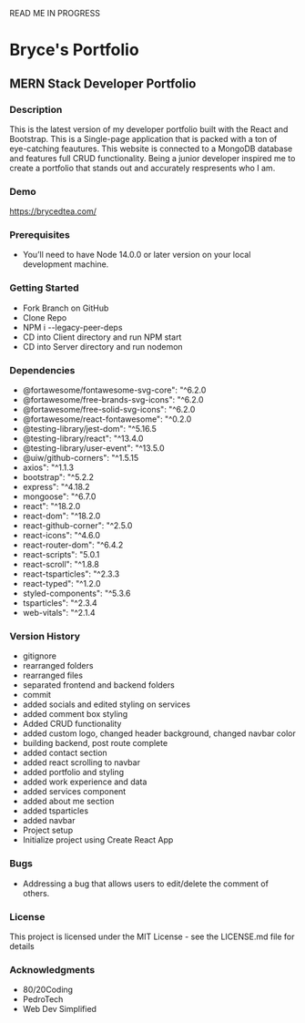 READ ME IN PROGRESS

# Bryce's Portfolio

## MERN Stack Developer Portfolio

### Description
This is the latest version of my developer portfolio built with the React and Bootstrap. This is a Single-page application that is packed with a ton of eye-catching feautures. This website is connected to a MongoDB database and features full CRUD functionality. Being a junior developer inspired me to create a portfolio that stands out and accurately respresents who I am.

### Demo
https://brycedtea.com/

### Prerequisites
* You’ll need to have Node 14.0.0 or later version on your local development machine.

### Getting Started
* Fork Branch on GitHub
* Clone Repo
* NPM i --legacy-peer-deps
* CD into Client directory and run NPM start
* CD into Server directory and run nodemon

### Dependencies
* @fortawesome/fontawesome-svg-core": "^6.2.0
* @fortawesome/free-brands-svg-icons": "^6.2.0
* @fortawesome/free-solid-svg-icons": "^6.2.0
* @fortawesome/react-fontawesome": "^0.2.0
* @testing-library/jest-dom": "^5.16.5
* @testing-library/react": "^13.4.0
* @testing-library/user-event": "^13.5.0
* @uiw/github-corners": "^1.5.15
* axios": "^1.1.3
* bootstrap": "^5.2.2
* express": "^4.18.2
* mongoose": "^6.7.0
* react": "^18.2.0
* react-dom": "^18.2.0
* react-github-corner": "^2.5.0
* react-icons": "^4.6.0
* react-router-dom": "^6.4.2
* react-scripts": "5.0.1
* react-scroll": "^1.8.8
* react-tsparticles": "^2.3.3
* react-typed": "^1.2.0
* styled-components": "^5.3.6
* tsparticles": "^2.3.4
* web-vitals": "^2.1.4



### Version History
- gitignore
- rearranged folders
- rearranged files
- separated frontend and backend folders
- commit
- added socials and edited styling on services
- added comment box styling
- Added CRUD functionality
- added custom logo, changed header background, changed navbar color
- building backend, post route complete
- added contact section
- added react scrolling to navbar
- added portfolio and styling
- added work experience and data
- added services component
- added about me section
- added tsparticles
- added navbar
- Project setup
- Initialize project using Create React App

### Bugs

* Addressing a bug that allows users to edit/delete the comment of others.

### License
This project is licensed under the MIT License - see the LICENSE.md file for details

### Acknowledgments
* 80/20Coding 
* PedroTech
* Web Dev Simplified

